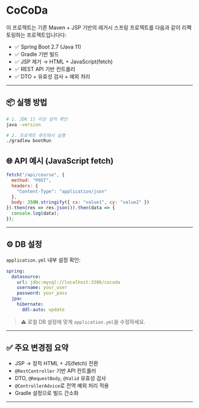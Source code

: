 
# CoCoDa

이 프로젝트는 기존 Maven + JSP 기반의 레거시 스프링 프로젝트를 다음과 같이 리팩토링하는 프로젝트입니다다:

- ✅ Spring Boot 2.7 (Java 11)
- ✅ Gradle 기반 빌드
- ✅ JSP 제거 → HTML + JavaScript(fetch)
- ✅ REST API 기반 컨트롤러
- ✅ DTO + 유효성 검사 + 예외 처리

---

## 📦 실행 방법

```bash
# 1. JDK 11 이상 설치 확인
java -version

# 2. 프로젝트 루트에서 실행
./gradlew bootRun
```

## 🌐 API 예시 (JavaScript fetch)

```js
fetch("/api/course", {
  method: "POST",
  headers: {
    "Content-Type": "application/json"
  },
  body: JSON.stringify({ cx: "value1", cy: "value2" })
}).then(res => res.json()).then(data => {
  console.log(data);
});
```

---

## ⚙ DB 설정

`application.yml` 내부 설정 확인:

```yaml
spring:
  datasource:
    url: jdbc:mysql://localhost:3306/cocoda
    username: your_user
    password: your_pass
  jpa:
    hibernate:
      ddl-auto: update
```

> ⚠ 로컬 DB 설정에 맞게 `application.yml`을 수정하세요.

---

## ✅ 주요 변경점 요약

- JSP → 정적 HTML + JS(fetch) 전환
- `@RestController` 기반 API 컨트롤러
- DTO, `@RequestBody`, `@Valid` 유효성 검사
- `@ControllerAdvice`로 전역 예외 처리 적용
- Gradle 설정으로 빌드 간소화

---

